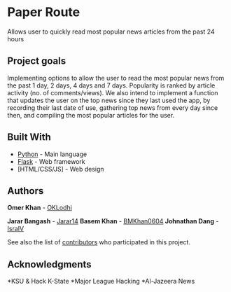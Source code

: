 # Paper Route

Allows user to quickly read most popular news articles from the past 24 hours

## Project goals
Implementing options to allow the user to read the most popular news from the past 1 day, 2 days, 4 days and 7 days. Popularity is ranked by article activity (no. of comments/views). We also intend to implement a function that updates the user on the top news since they last used the app, by recording their last date of use, gathering top news from every day since then, and compiling the most popular articles for the user.

## Built With


* [Python](https://www.python.org/) - Main language
* [Flask](http://flask.pocoo.org/) - Web framework
* [HTML/CSS/JS] - Web design

## Authors


**Omer Khan** - [OKLodhi](https://github.com/oklodhi)

**Jarar Bangash** - [Jarar14](https://github.com/Jarar14)
**Basem Khan** - [BMKhan0604](https://github.com/bmkhan0604)
**Johnathan Dang** - [IsraIV](https://github.com/IsraIV)




See also the list of [contributors](https://github.com/your/project/contributors) who participated in this project.



## Acknowledgments


*KSU & Hack K-State
*Major League Hacking
*Al-Jazeera News